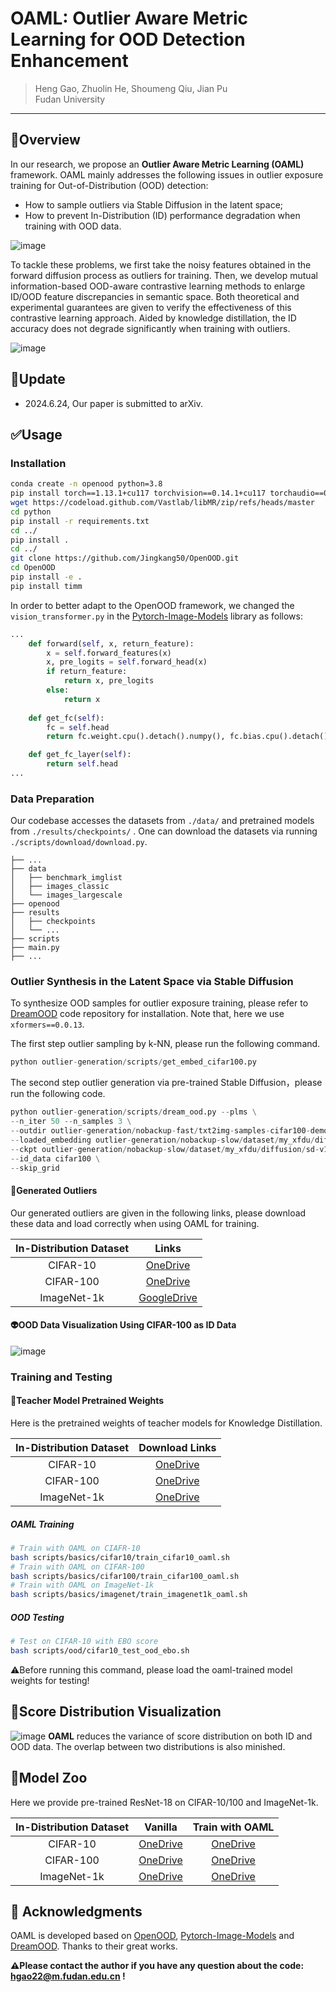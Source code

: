 # OAML: Outlier Aware Metric Learning for OOD Detection Enhancement

> Heng Gao, Zhuolin He, Shoumeng Qiu, Jian Pu  
Fudan University

---

## 🚀Overview

In our research, we propose an **Outlier Aware Metric Learning (OAML)** framework. OAML mainly addresses the following issues in outlier exposure training for Out-of-Distribution (OOD) detection: 
- How to sample outliers via Stable Diffusion in the latent space;
- How to prevent In-Distribution (ID) performance degradation when training with OOD data.

![image](fig/id-degrade.png)
  
To tackle these problems, we first take the noisy features obtained in the forward diffusion process as outliers for training. Then, we develop mutual information-based OOD-aware contrastive learning methods to enlarge ID/OOD feature discrepancies in semantic space. Both theoretical and experimental guarantees are given to verify the effectiveness of this contrastive learning approach. Aided by knowledge distillation, the ID accuracy does not degrade significantly when training with outliers.

![image](fig/oaml-pipeline.png)

## 📆Update
- 2024.6.24, Our paper is submitted to arXiv.

## ✅Usage

### Installation

```sh
conda create -n openood python=3.8
pip install torch==1.13.1+cu117 torchvision==0.14.1+cu117 torchaudio==0.13.1 --extra-index-url https://download.pytorch.org/whl/cu117
wget https://codeload.github.com/Vastlab/libMR/zip/refs/heads/master
cd python
pip install -r requirements.txt
cd ../
pip install .
cd ../
git clone https://github.com/Jingkang50/OpenOOD.git
cd OpenOOD
pip install -e .
pip install timm
```

In order to better adapt to the OpenOOD framework, we changed the  `vision_transformer.py`  in the [Pytorch-Image-Models](https://github.com/huggingface/pytorch-image-models) library as follows:

```python
...
    def forward(self, x, return_feature):
        x = self.forward_features(x)
        x, pre_logits = self.forward_head(x)
        if return_feature:
            return x, pre_logits  
        else:
            return x
   
    def get_fc(self):
        fc = self.head
        return fc.weight.cpu().detach().numpy(), fc.bias.cpu().detach().numpy()

    def get_fc_layer(self):
        return self.head
...
```

### Data Preparation

Our codebase accesses the datasets from `./data/` and pretrained models from `./results/checkpoints/` . One can download the datasets via running  `./scripts/download/download.py`.

```
├── ...
├── data
│   ├── benchmark_imglist
│   ├── images_classic
│   └── images_largescale
├── openood
├── results
│   ├── checkpoints
│   └── ...
├── scripts
├── main.py
├── ...
```

### Outlier Synthesis in the Latent Space via Stable Diffusion
To synthesize OOD samples for outlier exposure training, please refer to [DreamOOD](https://github.com/deeplearning-wisc/dream-ood) code repository for installation. Note that, here we use `xformers==0.0.13`.

The first step outlier sampling by k-NN, please run the following command.
```python
python outlier-generation/scripts/get_embed_cifar100.py
```


The second step outlier generation via pre-trained Stable Diffusion，please run the following code.

```python
python outlier-generation/scripts/dream_ood.py --plms \
--n_iter 50 --n_samples 3 \
--outdir outlier-generation/nobackup-fast/txt2img-samples-cifar100-demo/ \
--loaded_embedding outlier-generation/nobackup-slow/dataset/my_xfdu/diffusion/outlier_npos_embed.npy\
--ckpt outlier-generation/nobackup-slow/dataset/my_xfdu/diffusion/sd-v1-4.ckpt \
--id_data cifar100 \
--skip_grid
```
#### 📝Generated Outliers
Our generated outliers are given in the following links, please download these data and load correctly when using OAML for training.

| In-Distribution Dataset  |                 Links                  |
| :---------: | :--------------------------------------: |
|  CIFAR-10   | [OneDrive](https://1drv.ms/f/s!Aihou-LHrVY1bWNNPOih97TctNw?e=shwtYv) |
|  CIFAR-100  | [OneDrive](https://1drv.ms/f/s!Aihou-LHrVY1bttqkBgZK3Jj7dI?e=CAowPg) |
| ImageNet-1k | [GoogleDrive](https://drive.google.com/file/d/1pWWEhaYSH7sNKCQ4wdbTMOgRmZATdOiS/view?usp=sharing) |  

#### 👽OOD Data Visualization Using CIFAR-100 as ID Data
![image](fig/deep-OOD-generation.jpg)


### Training and Testing

#### 📝Teacher Model Pretrained Weights
Here is the pretrained weights of teacher models for Knowledge Distillation.

| In-Distribution Dataset  |                Download Links                  |
| :---------: | :--------------------------------------: |  
|  CIFAR-10   | [OneDrive](https://1drv.ms/f/s!Aihou-LHrVY1dpjxyf6lsCXg5dA?e=mwtucC) |
|  CIFAR-100  | [OneDrive](https://1drv.ms/f/s!Aihou-LHrVY1dx75YV-BKQX-zBA?e=FSmQjC) |
| ImageNet-1k | [OneDrive](https://1drv.ms/f/s!Aihou-LHrVY1eHrygBFiFM7k1Xk?e=WKNMtP) |


##### OAML Training

```sh
# Train with OAML on CIAFR-10
bash scripts/basics/cifar10/train_cifar10_oaml.sh
# Train with OAML on CIFAR-100
bash scripts/basics/cifar100/train_cifar100_oaml.sh
# Train with OAML on ImageNet-1k
bash scripts/basics/imagenet/train_imagenet1k_oaml.sh
```

##### OOD Testing

```sh
# Test on CIFAR-10 with EBO score
bash scripts/ood/cifar10_test_ood_ebo.sh
```
⚠️Before running this command, please load the oaml-trained model weights for testing!

## 🔭Score Distribution  Visualization
![image](fig/Score-Distribution.png)
**OAML** reduces the variance of score distribution on both ID and OOD data. The overlap between two distributions is also minished.

## 📑Model Zoo

Here we provide pre-trained ResNet-18 on CIFAR-10/100 and ImageNet-1k.

| In-Distribution Dataset  |                 Vanilla                  |             Train with OAML              |
| :---------: | :--------------------------------------: | :--------------------------------------: |
|  CIFAR-10   | [OneDrive](https://1drv.ms/f/s!AlJaja8mSaMgeRL8EB3OjNC_SS4?e=E0152U) | [OneDrive](https://1drv.ms/f/s!AlJaja8mSaMggQtLPV3xHKfYuF2A?e=4Xrub2) |
|  CIFAR-100  | [OneDrive](https://1drv.ms/f/s!AlJaja8mSaMggSjwQLLYTwSp8lIp?e=gZ9LtV) | [OneDrive](https://1drv.ms/f/s!AlJaja8mSaMggSA3a14RbDuAqWhB?e=JcoF5i) |
| ImageNet-1k | [OneDrive](https://1drv.ms/f/s!AlJaja8mSaMggS8aZawLAtjLKw8y?e=AHEyjV) | [OneDrive](https://1drv.ms/f/s!AlJaja8mSaMggRJz5zGlcOZNxy8b?e=l9RCYY) |  

## 🎯 Acknowledgments

OAML is developed based on [OpenOOD](https://github.com/Jingkang50/OpenOOD/tree/main), [Pytorch-Image-Models](https://github.com/huggingface/pytorch-image-models) and [DreamOOD](https://github.com/deeplearning-wisc/dream-ood). Thanks to their great works.

**⚠️Please contact the author if you have any question about the code: hgao22@m.fudan.edu.cn !** 
